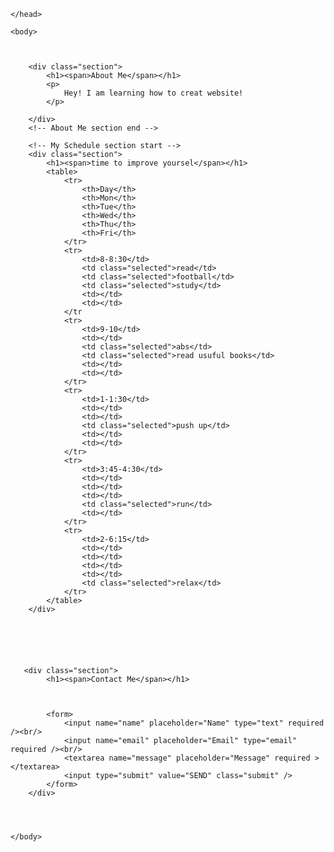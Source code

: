 
<!DOCTYPE html>
<html>
    <head>
        <title>Salman</title>
        
    </head>
    
    <body>
      
        
       
        <div class="section">
            <h1><span>About Me</span></h1>
            <p>
                Hey! I am learning how to creat website!
            </p>
           
        </div>
        <!-- About Me section end -->
        
        <!-- My Schedule section start -->
        <div class="section">
            <h1><span>time to improve yoursel</span></h1>
            <table>
                <tr>
                    <th>Day</th>
                    <th>Mon</th>
                    <th>Tue</th>
                    <th>Wed</th>
                    <th>Thu</th>
                    <th>Fri</th>
                </tr>
                <tr>
                    <td>8-8:30</td>
                    <td class="selected">read</td>
                    <td class="selected">football</td>
                    <td class="selected">study</td>
                    <td></td>
                    <td></td>
                </tr
                <tr>
                    <td>9-10</td>
                    <td></td>
                    <td class="selected">abs</td>
                    <td class="selected">read usuful books</td>
                    <td></td>
                    <td></td>
                </tr>
                <tr>
                    <td>1-1:30</td>
                    <td></td>
                    <td></td>
                    <td class="selected">push up</td>
                    <td></td>
                    <td></td>
                </tr>
                <tr>
                    <td>3:45-4:30</td>
                    <td></td>
                    <td></td>
                    <td></td>
                    <td class="selected">run</td>
                    <td></td>
                </tr>
                <tr>
                    <td>2-6:15</td>
                    <td></td>
                    <td></td>
                    <td></td>
                    <td></td>
                    <td class="selected">relax</td>
                </tr>
            </table>
        </div>
       
        
        
        
        
        
       <div class="section">
            <h1><span>Contact Me</span></h1>
            
           
                 
            <form>
                <input name="name" placeholder="Name" type="text" required /><br/>
                <input name="email" placeholder="Email" type="email" required /><br/>
                <textarea name="message" placeholder="Message" required ></textarea>
                <input type="submit" value="SEND" class="submit" />
            </form>
        </div>
        
        
       
        
    </body>
</html>


